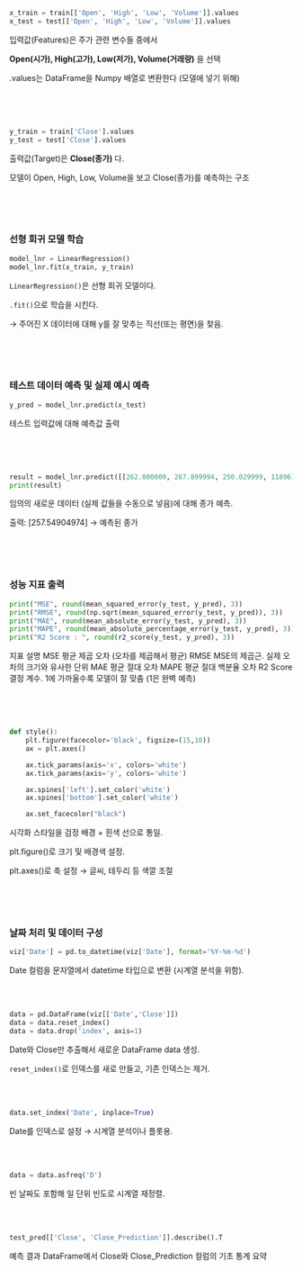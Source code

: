 ```py
x_train = train[['Open', 'High', 'Low', 'Volume']].values
x_test = test[['Open', 'High', 'Low', 'Volume']].values
```
입력값(Features)은 주가 관련 변수들 중에서

**Open(시가), High(고가), Low(저가), Volume(거래량)** 을 선택

.values는 DataFrame을 Numpy 배열로 변환한다 (모델에 넣기 위해)

<br><br><br>

```py
y_train = train['Close'].values
y_test = test['Close'].values
```
출력값(Target)은 **Close(종가)** 다.

모델이 Open, High, Low, Volume을 보고 Close(종가)를 예측하는 구조

<br><br><br>

### 선형 회귀 모델 학습
```py
model_lnr = LinearRegression()
model_lnr.fit(x_train, y_train)
```
`LinearRegression()`은 선형 회귀 모델이다.  

`.fit()`으로 학습을 시킨다.

→ 주어진 X 데이터에 대해 y를 잘 맞추는 직선(또는 평면)을 찾음.

<br><br><br>

### 테스트 데이터 예측 및 실제 예시 예측
```py
y_pred = model_lnr.predict(x_test)
```
테스트 입력값에 대해 예측값 출력

<br><br><br>

```py
result = model_lnr.predict([[262.000000, 267.899994, 250.029999, 11896100]])
print(result)
```
임의의 새로운 데이터 (실제 값들을 수동으로 넣음)에 대해 종가 예측.

출력: [257.54904974] → 예측된 종가

<br><br><br>

### 성능 지표 출력
```py
print("MSE", round(mean_squared_error(y_test, y_pred), 3))
print("RMSE", round(np.sqrt(mean_squared_error(y_test, y_pred)), 3))
print("MAE", round(mean_absolute_error(y_test, y_pred), 3))
print("MAPE", round(mean_absolute_percentage_error(y_test, y_pred), 3))
print("R2 Score : ", round(r2_score(y_test, y_pred), 3))
```
지표	설명
MSE	평균 제곱 오차 (오차를 제곱해서 평균)
RMSE	MSE의 제곱근. 실제 오차의 크기와 유사한 단위
MAE	평균 절대 오차
MAPE	평균 절대 백분율 오차
R2 Score	결정 계수. 1에 가까울수록 모델이 잘 맞춤 (1은 완벽 예측)

<br><br><br>

```py
def style():
    plt.figure(facecolor='black', figsize=(15,10))
    ax = plt.axes()

    ax.tick_params(axis='x', colors='white')
    ax.tick_params(axis='y', colors='white')

    ax.spines['left'].set_color('white')
    ax.spines['bottom'].set_color('white')

    ax.set_facecolor("black")
```
시각화 스타일을 검정 배경 + 흰색 선으로 통일.

plt.figure()로 크기 및 배경색 설정.

plt.axes()로 축 설정 → 글씨, 테두리 등 색깔 조절

<br><br><br>

### 날짜 처리 및 데이터 구성 
```py
viz['Date'] = pd.to_datetime(viz['Date'], format='%Y-%m-%d')
```
Date 컬럼을 문자열에서 datetime 타입으로 변환 (시계열 분석을 위함).

<br><br>

```py
data = pd.DataFrame(viz[['Date','Close']])
data = data.reset_index()
data = data.drop('index', axis=1)
```
Date와 Close만 추출해서 새로운 DataFrame data 생성.

`reset_index()`로 인덱스를 새로 만들고, 기존 인덱스는 제거.

<br><br>

```py
data.set_index('Date', inplace=True)
```
Date를 인덱스로 설정 → 시계열 분석이나 플롯용.

<br><br>

```py
data = data.asfreq('D')
```
빈 날짜도 포함해 일 단위 빈도로 시계열 재정렬.

<br><br>

```py
test_pred[['Close', 'Close_Prediction']].describe().T
```
예측 결과 DataFrame에서 Close와 Close_Prediction 컬럼의 기초 통계 요약




